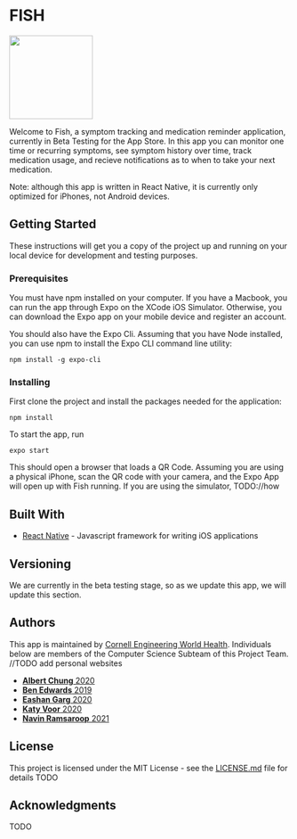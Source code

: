 # FISH
<img src="https://drive.google.com/uc?export=view&id=1mP6DdkxEtkZFNZ9MQDVDY0oaEx2WcvkG" width="150">

Welcome to Fish, a symptom tracking and medication reminder application, currently in Beta Testing for the App Store. In this app you can monitor one time or recurring symptoms, see symptom history over time, track medication usage, and recieve notifications as to when to take your next medication. 

Note: although this app is written in React Native, it is currently only optimized for iPhones, not Android devices.

## Getting Started

These instructions will get you a copy of the project up and running on your local device for development and testing purposes.

### Prerequisites

You must have npm installed on your computer. If you have a Macbook, you can run the app through Expo on the XCode iOS Simulator. Otherwise, you can download the Expo app on your mobile device and register an account. 

You should also have the Expo Cli. Assuming that you have Node installed, you can use npm to install the Expo CLI command line utility:
```
npm install -g expo-cli
```

### Installing

First clone the project and install the packages needed for the application:
```
npm install
```

To start the app, run

```
expo start
```
This should open a browser that loads a QR Code. Assuming you are using a physical iPhone, scan the QR code with your camera, and the Expo App will open up with Fish running. If you are using the simulator, TODO://how

## Built With

* [React Native](http://www.dropwizard.io/1.0.2/docs/) - Javascript framework for writing iOS applications

## Versioning

We are currently in the beta testing stage, so as we update this app, we will update this section.

## Authors
This app is maintained by [Cornell Engineering World Health](https://ewh.engineering.cornell.edu/). Individuals below are members of the Computer Science Subteam of this Project Team. 
//TODO add personal websites
* [**Albert Chung** 2020](https://github.com/PurpleBooth)
* [**Ben Edwards**     2019]()
* [**Eashan Garg**     2020]()
* [**Katy Voor**       2020]()
* [**Navin Ramsaroop** 2021]()

## License

This project is licensed under the MIT License - see the [LICENSE.md](LICENSE.md) file for details
TODO

## Acknowledgments

TODO
